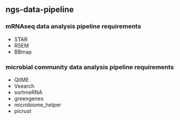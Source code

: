 ## ngs-data-pipeline

### mRNAseq data analysis pipeline requirements
- STAR
- RSEM
- BBmap

### microbial community data analysis pipeline requirements
- QIIME
- Vsearch
- sortmeRNA
- greengenes
- microbiome_helper
- picrust
